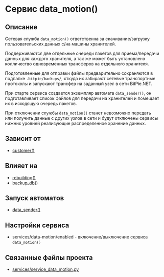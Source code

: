 # Сервис data_motion()


## Описание
Сетевая служба `data_motion()` ответственна за скачивание/загрузку пользовательских данных
с/на машины хранителей. 

Поддерживаются две отдельные очереди пакетов для приема/передачи данных для каждого хранителя,
а так же может быть установлено колличество одновременных трансферов на отдельного хранителя.

Подготовленные для отправки файлы предварительно сохраняются в подпапке `.bitpie/backups/`,
откуда их забирают сетевые транспортные протоколы и запускают трансфер на заданный узел в сети BitPie.NET.

При старте сервиса создается экземпляр автомата `data_sender()`, он подготавливает список файлов
для передачи на хранителей и помещает их в исходящую очередь пакетов.

При отключении службы `data_motion()` станет невозможно передать или получить данные с других узлов в сети
и будут отключены сервисы нижних уровней реализующие распределенное хранение данных.


## Зависит от
* [customer()](services/service_customer.md)


## Влияет на
* [rebuilding()](services/service_rebuilding.md)
* [backup_db()](services/service_backup_db.md)


## Запуск автоматов
* [data_sender()](customer/data_sender.md)


## Настройки сервиса
* services/data-motion/enabled - включение/выключение сервиса `data_motion()`


## Связанные файлы проекта
* [services/service_data_motion.py](services/service_data_motion.py)



